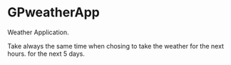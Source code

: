 # GPweatherApp
Weather Application.

Take always the same time when chosing to take the weather for the next hours. for the next 5 days.